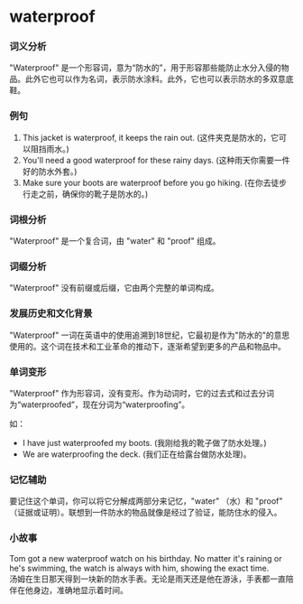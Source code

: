 # waterproof

### 词义分析

  

"Waterproof" 是一个形容词，意为“防水的”，用于形容那些能防止水分入侵的物品。此外它也可以作为名词，表示防水涂料。此外，它也可以表示防水的多双意底鞋。

  

### 例句

  

1.  This jacket is waterproof, it keeps the rain out. (这件夹克是防水的，它可以阻挡雨水。)
2.  You'll need a good waterproof for these rainy days. (这种雨天你需要一件好的防水外套。)
3.  Make sure your boots are waterproof before you go hiking. (在你去徒步行走之前，确保你的靴子是防水的。)

  

### 词根分析

  

"Waterproof" 是一个复合词，由 "water" 和 "proof" 组成。

  

### 词缀分析

  

"Waterproof" 没有前缀或后缀，它由两个完整的单词构成。

  

### 发展历史和文化背景

  

"Waterproof" 一词在英语中的使用追溯到18世纪，它最初是作为"防水的"的意思使用的。这个词在技术和工业革命的推动下，逐渐希望到更多的产品和物品中。

  

### 单词变形

  

"Waterproof" 作为形容词，没有变形。作为动词时，它的过去式和过去分词为“waterproofed”，现在分词为“waterproofing”。

  

如：

  

*   I have just waterproofed my boots. (我刚给我的靴子做了防水处理。)
*   We are waterproofing the deck. (我们正在给露台做防水处理)。

  

### 记忆辅助

  

要记住这个单词，你可以将它分解成两部分来记忆，"water" （水）和 "proof" （证据或证明）。联想到一件防水的物品就像是经过了验证，能防住水的侵入。

  

### 小故事

  

Tom got a new waterproof watch on his birthday. No matter it's raining or he's swimming, the watch is always with him, showing the exact time.  
汤姆在生日那天得到一块新的防水手表。无论是雨天还是他在游泳，手表都一直陪伴在他身边，准确地显示着时间。
